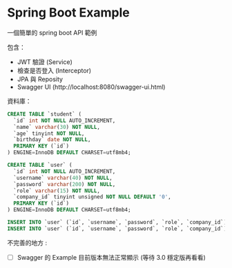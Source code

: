 # Spring Boot Example

一個簡單的 spring boot API 範例

包含：
- JWT 驗證 (Service)
- 檢查是否登入 (Interceptor)
- JPA 與 Reposity
- Swagger UI (http://localhost:8080/swagger-ui.html)

資料庫：

```sql
CREATE TABLE `student` (
  `id` int NOT NULL AUTO_INCREMENT,
  `name` varchar(30) NOT NULL,
  `age` tinyint NOT NULL,
  `birthday` date NOT NULL,
  PRIMARY KEY (`id`)
) ENGINE=InnoDB DEFAULT CHARSET=utf8mb4;

CREATE TABLE `user` (
  `id` int NOT NULL AUTO_INCREMENT,
  `username` varchar(40) NOT NULL,
  `password` varchar(200) NOT NULL,
  `role` varchar(15) NOT NULL,
  `company_id` tinyint unsigned NOT NULL DEFAULT '0',
  PRIMARY KEY (`id`)
) ENGINE=InnoDB DEFAULT CHARSET=utf8mb4;

INSERT INTO `user` (`id`, `username`, `password`, `role`, `company_id`) VALUES (1,'admin','$2a$10$K.5nkR8rQRkX5ISBFvVzJu6ETNVxAnZPN9kO7fPhsyeWXT78LAp3a','MANAGER',23);
INSERT INTO `user` (`id`, `username`, `password`, `role`, `company_id`) VALUES (2,'bob','$2a$10$rPxC6zaGIyodjXDXoWNtA.Hvwi4GySDnAxDT8SKrvJLsmRGk7K4Om','USER',45);
```

不完善的地方 :
- [ ] Swagger 的 Example 目前版本無法正常顯示 (等待 3.0 穩定版再看看)
